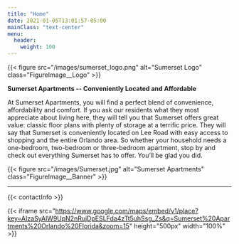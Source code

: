 ```yaml
---
title: "Home"
date: 2021-01-05T13:01:57-05:00
mainClass: "text-center"
menu:
  header:
    weight: 100
---
```


{{< figure src="/images/sumerset_logo.png" alt="Sumerset Logo" class="FigureImage__Logo" >}}

**Sumerset Apartments --  Conveniently Located and Affordable**

At Sumerset Apartments, you will find a perfect blend of convenience, affordability
and comfort. If you ask our residents what they most appreciate about living here,
they will tell you that Sumerset offers great value: classic floor plans with
plenty of storage at a terrific price. They will say that Sumerset is conveniently
located on Lee Road with easy access to shopping and the entire Orlando area. So
whether your household needs a one-bedroom, two-bedroom or three-bedroom apartment,
stop by and check out everything Sumerset has to offer. You’ll be glad you did.

{{< figure src="/images/Sumerset.jpg" alt="Sumerset Apartments" class="FigureImage__Banner" >}}

***

{{< contactInfo >}}


{{< iframe src="https://www.google.com/maps/embed/v1/place?key=AIzaSyAlW9UpN2nRujDpESLFda4zTt5uhSsg_Zs&q=Sumerset%20Apartments%20Orlando%20Florida&zoom=15" height="500px" width="100%" >}}
